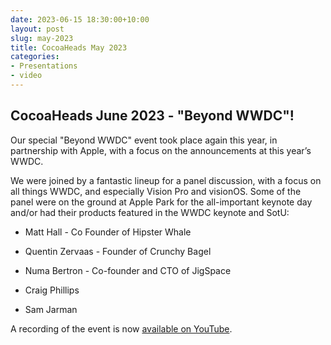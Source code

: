 ```yaml
---
date: 2023-06-15 18:30:00+10:00
layout: post
slug: may-2023
title: CocoaHeads May 2023
categories:
- Presentations
- video
---
```


## CocoaHeads June 2023 - "Beyond WWDC"!

Our special "Beyond WWDC" event took place again this year, in partnership with Apple, with a focus on the announcements at this year’s WWDC.

We were joined by a fantastic lineup for a panel discussion, with a focus on all things WWDC, and especially Vision Pro and visionOS. Some of the panel were on the ground at Apple Park for the all-important keynote day and/or had their products featured in the WWDC keynote and SotU:

- Matt Hall - Co Founder of Hipster Whale

- Quentin Zervaas - Founder of Crunchy Bagel

- Numa Bertron - Co-founder and CTO of JigSpace

- Craig Phillips

- Sam Jarman

A recording of the event is now [available on YouTube](https://youtu.be/8jQoIPIcfJE).